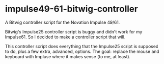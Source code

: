 # impulse49-61-bitwig-controller
A Bitwig controller script for the Novation Impulse 49/61.

Bitwig's Impulse25 controller script is buggy and didn't work for my Impulse61. So I decided to make a controller script that will.

This controller script does everything that the Impulse25 script is supposed to do, plus a few extra, advanced, options.
The goal: replace the mouse and keyboard with Impluse where it makes sense (to me, at least).
